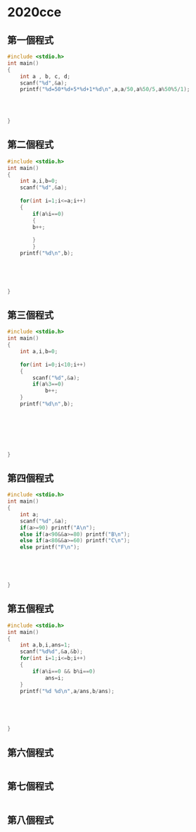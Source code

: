# 2020cce
## 第一個程式
```c
#include <stdio.h>
int main()
{
	int a , b, c, d;
	scanf("%d",&a);
	printf("%d=50*%d+5*%d+1*%d\n",a,a/50,a%50/5,a%50%5/1);
	



}
```
## 第二個程式
```c
#include <stdio.h>
int main()
{
	int a,i,b=0;
	scanf("%d",&a);
	
	for(int i=1;i<=a;i++)
	{
		if(a%i==0)
		{
		b++;
		
		}
		}
	printf("%d\n",b);
	
		



}
```






## 第三個程式
```c
#include <stdio.h>
int main()
{
	int a,i,b=0;
	
	for(int i=0;i<10;i++)
	{
		scanf("%d",&a);
		if(a%3==0)
			b++;
	}
	printf("%d\n",b);
	
	





}
```




## 第四個程式
```c
#include <stdio.h>
int main()
{
	int a;
	scanf("%d",&a);
	if(a>=90) printf("A\n");
	else if(a<90&&a>=80) printf("B\n");
	else if(a<80&&a>=60) printf("C\n");
	else printf("F\n");
	




}
```






## 第五個程式
```c
#include <stdio.h>
int main()
{
	int a,b,i,ans=1;
	scanf("%d%d",&a,&b);
	for(int i=1;i<=b;i++)
	{
		if(a%i==0 && b%i==0)
			ans=i;
	}
	printf("%d %d\n",a/ans,b/ans);
	




}
```
## 第六個程式
```c
```







## 第七個程式
```c
```











## 第八個程式
```c
```

